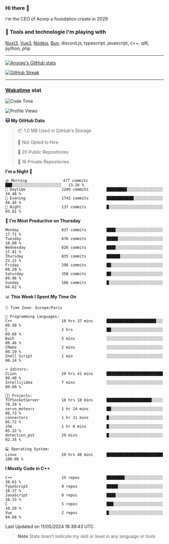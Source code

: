 ### Hi there 👋

i'm the CEO of Acorp a foundation create in 2029  

### 🧰 Tools and technologie i'm playing with

[Nuxt3](https://nuxt.com), [Vue3](https://vuejs.org/), [Nodejs](https://nodejs.org), [Bun](https://bun.sh/), discord.js, typescript, javascript, c++, qt6, python, php

---

[![Anurag's GitHub stats](https://github-readme-stats.vercel.app/api?username=ackimixs&show_icons=true&theme=github_dark&count_private=true)](https://www.ackimixs.xyz)

[![GitHub Streak](https://github-readme-streak-stats.herokuapp.com?user=Ackimixs&theme=github-dark-blue&date_format=j%20M%5B%20Y%5D&mode=weekly)](https://git.io/streak-stats)

---
 
 ### [Wakatime](https://wakatime.com/) stat

<!--START_SECTION:waka-->
![Code Time](http://img.shields.io/badge/Code%20Time-1%2C095%20hrs%2038%20mins-blue)

![Profile Views](http://img.shields.io/badge/Profile%20Views-0-blue)

**🐱 My GitHub Data** 

> 📦 1.0 MB Used in GitHub's Storage 
 > 
> 🚫 Not Opted to Hire
 > 
> 📜 20 Public Repositories 
 > 
> 🔑 16 Private Repositories 
 > 
**I'm a Night 🦉** 

```text
🌞 Morning                477 commits         ███░░░░░░░░░░░░░░░░░░░░░░   13.26 % 
🌆 Daytime                1240 commits        █████████░░░░░░░░░░░░░░░░   34.48 % 
🌃 Evening                1742 commits        ████████████░░░░░░░░░░░░░   48.44 % 
🌙 Night                  137 commits         █░░░░░░░░░░░░░░░░░░░░░░░░   03.81 % 
```
📅 **I'm Most Productive on Thursday** 

```text
Monday                   637 commits         ████░░░░░░░░░░░░░░░░░░░░░   17.71 % 
Tuesday                  676 commits         █████░░░░░░░░░░░░░░░░░░░░   18.80 % 
Wednesday                626 commits         ████░░░░░░░░░░░░░░░░░░░░░   17.41 % 
Thursday                 835 commits         ██████░░░░░░░░░░░░░░░░░░░   23.22 % 
Friday                   298 commits         ██░░░░░░░░░░░░░░░░░░░░░░░   08.29 % 
Saturday                 358 commits         ██░░░░░░░░░░░░░░░░░░░░░░░   09.96 % 
Sunday                   166 commits         █░░░░░░░░░░░░░░░░░░░░░░░░   04.62 % 
```


📊 **This Week I Spent My Time On** 

```text
🕑︎ Time Zone: Europe/Paris

💬 Programming Languages: 
C++                      18 hrs 37 mins      ██████████████████████░░░   89.50 % 
C                        2 hrs               ██░░░░░░░░░░░░░░░░░░░░░░░   09.68 % 
Bash                     5 mins              ░░░░░░░░░░░░░░░░░░░░░░░░░   00.46 % 
CMake                    2 mins              ░░░░░░░░░░░░░░░░░░░░░░░░░   00.19 % 
Shell Script             1 min               ░░░░░░░░░░░░░░░░░░░░░░░░░   00.14 % 

🔥 Editors: 
CLion                    20 hrs 41 mins      █████████████████████████   99.40 % 
Intellijidea             7 mins              ░░░░░░░░░░░░░░░░░░░░░░░░░   00.60 % 

🐱‍💻 Projects: 
TCPSocketServer          16 hrs 18 mins      ████████████████████░░░░░   78.39 % 
servo_moteurs            1 hr 24 mins        ██░░░░░░░░░░░░░░░░░░░░░░░   06.73 % 
connectors               1 hr 11 mins        █░░░░░░░░░░░░░░░░░░░░░░░░   05.72 % 
ihm                      1 hr 6 mins         █░░░░░░░░░░░░░░░░░░░░░░░░   05.32 % 
detection_pot            29 mins             █░░░░░░░░░░░░░░░░░░░░░░░░   02.35 % 

💻 Operating System: 
Linux                    20 hrs 48 mins      █████████████████████████   100.00 % 
```

**I Mostly Code in C++** 

```text
C++                      15 repos            ████████░░░░░░░░░░░░░░░░░   30.61 % 
TypeScript               9 repos             █████░░░░░░░░░░░░░░░░░░░░   18.37 % 
JavaScript               8 repos             ████░░░░░░░░░░░░░░░░░░░░░   16.33 % 
C                        5 repos             ███░░░░░░░░░░░░░░░░░░░░░░   10.20 % 
Vue                      2 repos             █░░░░░░░░░░░░░░░░░░░░░░░░   04.08 % 
```




 Last Updated on 11/05/2024 18:39:43 UTC
<!--END_SECTION:waka-->

> **Note**
> Stats dosn't indicate my skill or level in any language or tools
